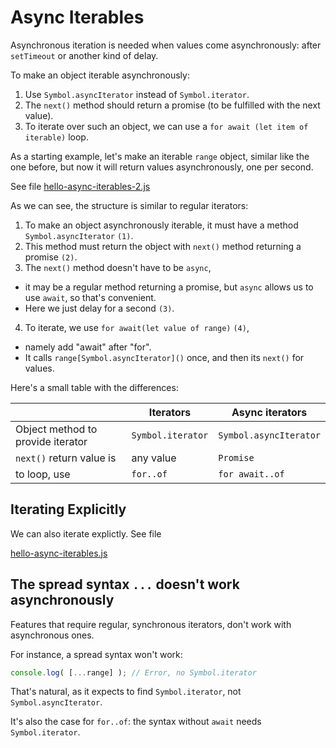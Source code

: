 # Async Iterables

Asynchronous iteration is needed when values come asynchronously: after `setTimeout` or another kind of delay. 

To make an object iterable asynchronously:

1. Use `Symbol.asyncIterator` instead of `Symbol.iterator`.
2. The `next()` method should return a promise (to be fulfilled with the next value).
3. To iterate over such an object, we can use a `for await (let item of iterable)` loop.


As a starting example, let's make an iterable `range` object, similar like the one before, but now it will return values asynchronously, one per second.

See file [hello-async-iterables-2.js](hello-async-iterables-2.js)


As we can see, the structure is similar to regular iterators:

1. To make an object asynchronously iterable, it must have a method `Symbol.asyncIterator` `(1)`.
2. This method must return the object with `next()` method returning a promise `(2)`.
3. The `next()` method doesn't have to be `async`, 
  - it may be a regular method returning a promise, but `async` allows us to use `await`, so that's convenient. 
  - Here we just delay for a second `(3)`.
4. To iterate, we use `for await(let value of range)` `(4)`,
  - namely add "await" after "for". 
  - It calls `range[Symbol.asyncIterator]()` once, and then its `next()` for values.

Here's a small table with the differences:

|       | Iterators | Async iterators |
|-------|-----------|-----------------|
| Object method to provide iterator | `Symbol.iterator` | `Symbol.asyncIterator` |
| `next()` return value is              | any value         | `Promise`  |
| to loop, use                          | `for..of`         | `for await..of` |

##  Iterating Explicitly

We can also iterate explictly. See file 

[hello-async-iterables.js](hello-async-iterables.js)

## The spread syntax `...` doesn't work asynchronously

Features that require regular, synchronous iterators, don't work with asynchronous ones.

For instance, a spread syntax won't work:
```js
console.log( [...range] ); // Error, no Symbol.iterator
```

That's natural, as it expects to find `Symbol.iterator`, not `Symbol.asyncIterator`.

It's also the case for `for..of`: the syntax without `await` needs `Symbol.iterator`.
